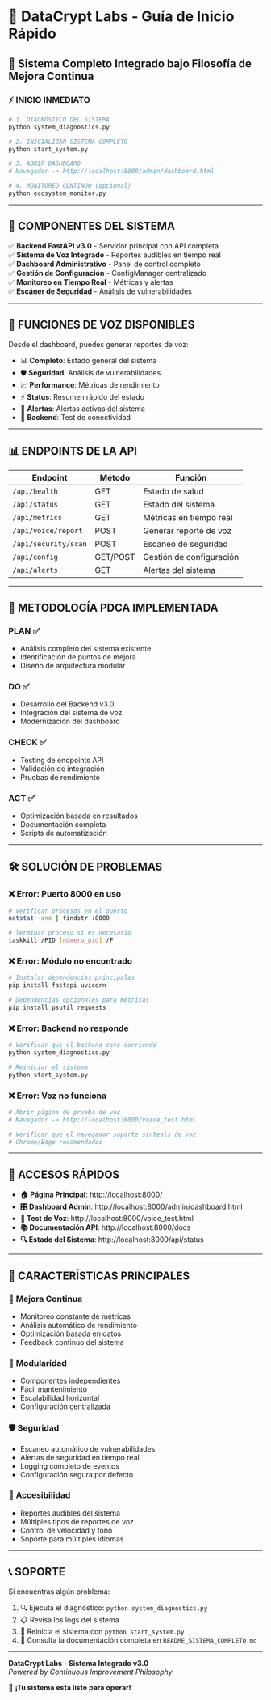 # 🚀 DataCrypt Labs - Guía de Inicio Rápido

## 🎯 Sistema Completo Integrado bajo Filosofía de Mejora Continua

### ⚡ INICIO INMEDIATO

```bash
# 1. DIAGNÓSTICO DEL SISTEMA
python system_diagnostics.py

# 2. INICIALIZAR SISTEMA COMPLETO
python start_system.py

# 3. ABRIR DASHBOARD
# Navegador -> http://localhost:8000/admin/dashboard.html

# 4. MONITOREO CONTINUO (opcional)
python ecosystem_monitor.py
```

---

## 🔧 COMPONENTES DEL SISTEMA

✅ **Backend FastAPI v3.0** - Servidor principal con API completa  
✅ **Sistema de Voz Integrado** - Reportes audibles en tiempo real  
✅ **Dashboard Administrativo** - Panel de control completo  
✅ **Gestión de Configuración** - ConfigManager centralizado  
✅ **Monitoreo en Tiempo Real** - Métricas y alertas  
✅ **Escáner de Seguridad** - Análisis de vulnerabilidades  

---

## 🎤 FUNCIONES DE VOZ DISPONIBLES

Desde el dashboard, puedes generar reportes de voz:

- 📊 **Completo**: Estado general del sistema
- 🛡️ **Seguridad**: Análisis de vulnerabilidades  
- 📈 **Performance**: Métricas de rendimiento
- ⚡ **Status**: Resumen rápido del estado
- 🚨 **Alertas**: Alertas activas del sistema
- 🔌 **Backend**: Test de conectividad

---

## 📊 ENDPOINTS DE LA API

| Endpoint | Método | Función |
|----------|--------|---------|
| `/api/health` | GET | Estado de salud |
| `/api/status` | GET | Estado del sistema |
| `/api/metrics` | GET | Métricas en tiempo real |
| `/api/voice/report` | POST | Generar reporte de voz |
| `/api/security/scan` | POST | Escaneo de seguridad |
| `/api/config` | GET/POST | Gestión de configuración |
| `/api/alerts` | GET | Alertas del sistema |

---

## 🔄 METODOLOGÍA PDCA IMPLEMENTADA

### PLAN ✅
- Análisis completo del sistema existente
- Identificación de puntos de mejora  
- Diseño de arquitectura modular

### DO ✅
- Desarrollo del Backend v3.0
- Integración del sistema de voz
- Modernización del dashboard

### CHECK ✅  
- Testing de endpoints API
- Validación de integración
- Pruebas de rendimiento

### ACT ✅
- Optimización basada en resultados
- Documentación completa
- Scripts de automatización

---

## 🛠️ SOLUCIÓN DE PROBLEMAS

### ❌ **Error: Puerto 8000 en uso**
```bash
# Verificar procesos en el puerto
netstat -ano | findstr :8000

# Terminar proceso si es necesario
taskkill /PID [número_pid] /F
```

### ❌ **Error: Módulo no encontrado**
```bash
# Instalar dependencias principales
pip install fastapi uvicorn

# Dependencias opcionales para métricas
pip install psutil requests
```

### ❌ **Error: Backend no responde**
```bash
# Verificar que el backend esté corriendo
python system_diagnostics.py

# Reiniciar el sistema
python start_system.py
```

### ❌ **Error: Voz no funciona**
```bash
# Abrir página de prueba de voz
# Navegador -> http://localhost:8000/voice_test.html

# Verificar que el navegador soporte síntesis de voz
# Chrome/Edge recomendados
```

---

## 📱 ACCESOS RÁPIDOS

- **🏠 Página Principal**: http://localhost:8000/
- **🎛️ Dashboard Admin**: http://localhost:8000/admin/dashboard.html  
- **🎤 Test de Voz**: http://localhost:8000/voice_test.html
- **📚 Documentación API**: http://localhost:8000/docs
- **🔍 Estado del Sistema**: http://localhost:8000/api/status

---

## 🎯 CARACTERÍSTICAS PRINCIPALES

### 🔄 **Mejora Continua**
- Monitoreo constante de métricas
- Análisis automático de rendimiento
- Optimización basada en datos
- Feedback continuo del sistema

### 🔧 **Modularidad**
- Componentes independientes
- Fácil mantenimiento
- Escalabilidad horizontal
- Configuración centralizada

### 🛡️ **Seguridad**
- Escaneo automático de vulnerabilidades
- Alertas de seguridad en tiempo real
- Logging completo de eventos
- Configuración segura por defecto

### 🎤 **Accesibilidad**
- Reportes audibles del sistema
- Múltiples tipos de reportes de voz
- Control de velocidad y tono
- Soporte para múltiples idiomas

---

## 📞 **SOPORTE**

Si encuentras algún problema:

1. 🔍 Ejecuta el diagnóstico: `python system_diagnostics.py`
2. 📋 Revisa los logs del sistema
3. 🔄 Reinicia el sistema con `python start_system.py`
4. 📖 Consulta la documentación completa en `README_SISTEMA_COMPLETO.md`

---

**DataCrypt Labs - Sistema Integrado v3.0**  
*Powered by Continuous Improvement Philosophy*  

🎉 **¡Tu sistema está listo para operar!**